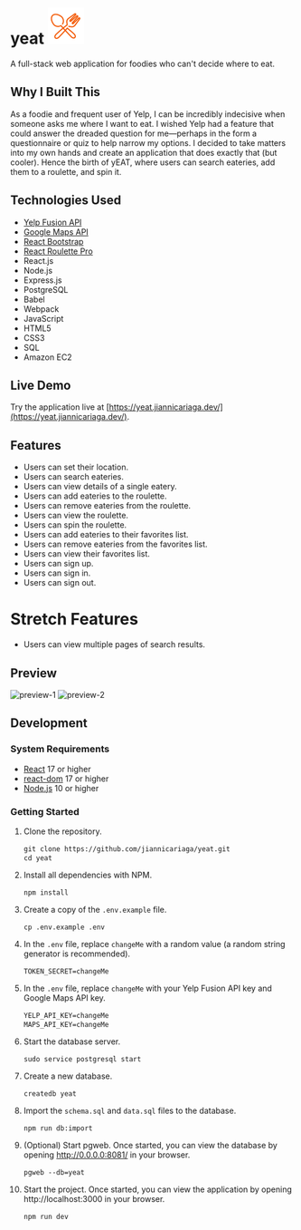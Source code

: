 # yeat ![Logo](server/public/images/readme-logo.png "Logo" )

A full-stack web application for foodies who can't decide where to eat.

## Why I Built This

As a foodie and frequent user of Yelp, I can be incredibly indecisive when someone asks me where I want to eat. I wished Yelp had a feature that could answer the dreaded question for me—perhaps in the form a questionnaire or quiz to help narrow my options. I decided to take matters into my own hands and create an application that does exactly that (but cooler). Hence the birth of yEAT, where users can search eateries, add them to a roulette, and spin it.

## Technologies Used

- [Yelp Fusion API](https://www.yelp.com/developers/documentation/v3/get_started)
- [Google Maps API](https://developers.google.com/maps/documentation/javascript)
- [React Bootstrap](https://react-bootstrap.github.io/getting-started/introduction)
- [React Roulette Pro](https://www.npmjs.com/package/react-roulette-pro)
- React.js
- Node.js
- Express.js
- PostgreSQL
- Babel
- Webpack
- JavaScript
- HTML5
- CSS3
- SQL
- Amazon EC2

## Live Demo

Try the application live at [https://yeat.jiannicariaga.dev/](https://yeat.jiannicariaga.dev/).

## Features

- Users can set their location.
- Users can search eateries.
- Users can view details of a single eatery.
- Users can add eateries to the roulette.
- Users can remove eateries from the roulette.
- Users can view the roulette.
- Users can spin the roulette.
- Users can add eateries to their favorites list.
- Users can remove eateries from the favorites list.
- Users can view their favorites list.
- Users can sign up.
- Users can sign in.
- Users can sign out.

# Stretch Features

- Users can view multiple pages of search results.

## Preview

![preview-1](server/public/images/preview-1.gif)
![preview-2](server/public/images/preview-2.gif)

## Development

### System Requirements

- [React](https://www.npmjs.com/package/react) 17 or higher
- [react-dom](https://www.npmjs.com/package/react-dom) 17 or higher
- [Node.js](https://nodejs.org/en/download/) 10 or higher

### Getting Started

1. Clone the repository.

    ```shell
    git clone https://github.com/jiannicariaga/yeat.git
    cd yeat
    ```

2. Install all dependencies with NPM.

    ```shell
    npm install
    ```

3. Create a copy of the `.env.example` file.

    ```shell
    cp .env.example .env
    ```

4. In the `.env` file, replace `changeMe` with a random value (a random string generator is recommended).

    ```shell
    TOKEN_SECRET=changeMe
    ```

5. In the `.env` file, replace `changeMe` with your Yelp Fusion API key and Google Maps API key.

    ```shell
    YELP_API_KEY=changeMe
    MAPS_API_KEY=changeMe
    ```

6. Start the database server.

    ```shell
    sudo service postgresql start
    ```

7. Create a new database.

    ```shell
    createdb yeat
    ```

8. Import the `schema.sql` and `data.sql` files to the database.

    ```shell
    npm run db:import
    ```

9. (Optional) Start pgweb. Once started, you can view the database by opening http://0.0.0.0:8081/ in your browser.

    ```shell
    pgweb --db=yeat
    ```

10. Start the project. Once started, you can view the application by opening http://localhost:3000 in your browser.

    ```shell
    npm run dev
    ```
